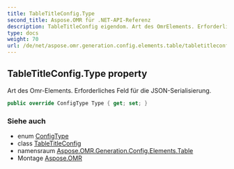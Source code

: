 ```yaml
---
title: TableTitleConfig.Type
second_title: Aspose.OMR für .NET-API-Referenz
description: TableTitleConfig eigendom. Art des OmrElements. Erforderliches Feld für die JSONSerialisierung.
type: docs
weight: 70
url: /de/net/aspose.omr.generation.config.elements.table/tabletitleconfig/type/
---
```

## TableTitleConfig.Type property

Art des Omr-Elements. Erforderliches Feld für die JSON-Serialisierung.

```csharp
public override ConfigType Type { get; set; }
```

### Siehe auch

* enum [ConfigType](../../../aspose.omr.generation.config.enums/configtype/)
* class [TableTitleConfig](../)
* namensraum [Aspose.OMR.Generation.Config.Elements.Table](../../tabletitleconfig/)
* Montage [Aspose.OMR](../../../)


